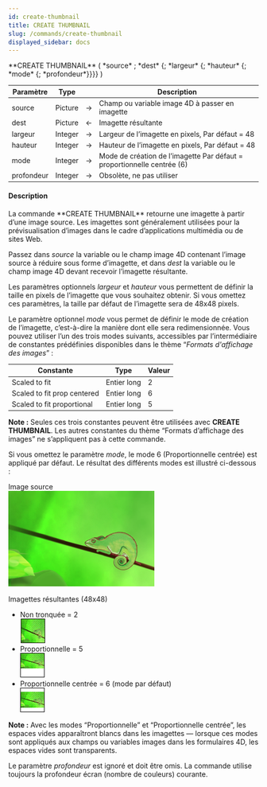 ```yaml
---
id: create-thumbnail
title: CREATE THUMBNAIL
slug: /commands/create-thumbnail
displayed_sidebar: docs
---
```


<!--REF #_command_.CREATE THUMBNAIL.Syntax-->**CREATE THUMBNAIL** ( *source* ; *dest* {; *largeur* {; *hauteur* {; *mode* {; *profondeur*}}}} )<!-- END REF-->
<!--REF #_command_.CREATE THUMBNAIL.Params-->
| Paramètre | Type |  | Description |
| --- | --- | --- | --- |
| source | Picture | &rarr; | Champ ou variable image 4D à passer en imagette |
| dest | Picture | &larr; | Imagette résultante |
| largeur | Integer | &rarr; | Largeur de l’imagette en pixels, Par défaut = 48 |
| hauteur | Integer | &rarr; | Hauteur de l’imagette en pixels, Par défaut = 48 |
| mode | Integer | &rarr; | Mode de création de l’imagette Par défaut = proportionnelle centrée (6) |
| profondeur | Integer | &rarr; | Obsolète, ne pas utiliser |

<!-- END REF-->

#### Description 

<!--REF #_command_.CREATE THUMBNAIL.Summary-->La commande **CREATE THUMBNAIL** retourne une imagette à partir d’une image source.<!-- END REF--> Les imagettes sont généralement utilisées pour la prévisualisation d’images dans le cadre d’applications multimédia ou de sites Web. 

Passez dans *source* la variable ou le champ image 4D contenant l’image source à réduire sous forme d’imagette, et dans *dest* la variable ou le champ image 4D devant recevoir l’imagette résultante. 

Les paramètres optionnels *largeur* et *hauteur* vous permettent de définir la taille en pixels de l’imagette que vous souhaitez obtenir. Si vous omettez ces paramètres, la taille par défaut de l’imagette sera de 48x48 pixels. 

Le paramètre optionnel *mode* vous permet de définir le mode de création de l’imagette, c’est-à-dire la manière dont elle sera redimensionnée. Vous pouvez utiliser l’un des trois modes suivants, accessibles par l’intermédiaire de constantes prédéfinies disponibles dans le thème “*Formats d'affichage des images*” :

| Constante                   | Type        | Valeur |
| --------------------------- | ----------- | ------ |
| Scaled to fit               | Entier long | 2      |
| Scaled to fit prop centered | Entier long | 6      |
| Scaled to fit proportional  | Entier long | 5      |

**Note :** Seules ces trois constantes peuvent être utilisées avec **CREATE THUMBNAIL**. Les autres constantes du thème “Formats d’affichage des images” ne s’appliquent pas à cette commande. 

Si vous omettez le paramètre *mode*, le mode 6 (Proportionnelle centrée) est appliqué par défaut. Le résultat des différents modes est illustré ci-dessous : 

Image source   
![](../assets/en/commands/pict27911.fr.png)

Imagettes résultantes (48x48)

* Non tronquée = 2  
![](../assets/en/commands/pict27912.fr.png)
* Proportionnelle = 5  
![](../assets/en/commands/pict27913.fr.png)
* Proportionnelle centrée = 6 (mode par défaut)  
![](../assets/en/commands/pict27914.fr.png)

**Note :** Avec les modes “Proportionnelle” et “Proportionnelle centrée”, les espaces vides apparaîtront blancs dans les imagettes — lorsque ces modes sont appliqués aux champs ou variables images dans les formulaires 4D, les espaces vides sont transparents. 

Le paramètre *profondeur* est ignoré et doit être omis. La commande utilise toujours la profondeur écran (nombre de couleurs) courante. 
